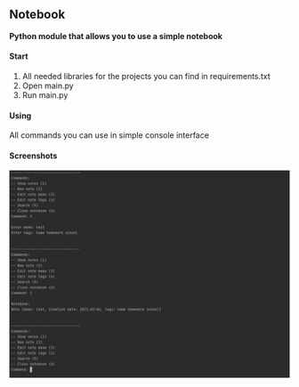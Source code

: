 ## Notebook
**Python module that allows you to use a simple notebook**

#### Start
1) All needed libraries for the projects you can find in requirements.txt
2) Open main.py
3) Run main.py

#### Using
All commands you can use in simple console interface

#### Screenshots
![img.png](img.png)
